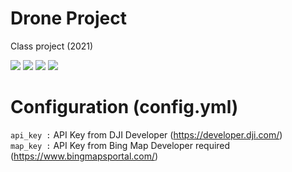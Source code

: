 # Drone Project
Class project (2021)

![](https://img.shields.io/github/issues/ZukiLTU/Portique_Project)
![](https://img.shields.io/github/forks/ZukiLTU/Portique_Project)
![](https://img.shields.io/github/stars/ZukiLTU/Portique_Project)
![](https://img.shields.io/github/license/ZukiLTU/Portique_Project)

# Configuration (config.yml)
`api_key :` API Key from DJI Developer (https://developer.dji.com/)<br/>
`map_key :` API Key from Bing Map Developer required (https://www.bingmapsportal.com/)
